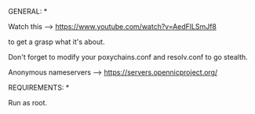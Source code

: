GENERAL: *

Watch this --> https://www.youtube.com/watch?v=AedFlLSmJf8

to get a grasp what it's about.


Don't forget to modify your poxychains.conf and resolv.conf to go stealth.

Anonymous nameservers --> https://servers.opennicproject.org/


REQUIREMENTS: *

Run as root.